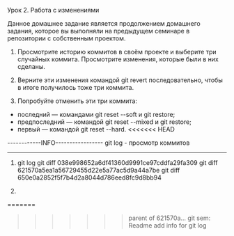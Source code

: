 Урок 2. Работа с изменениями

Данное домашнее задание является продолжением домашнего задания, которое вы выполняли на предыдущем семинаре в репозитории с собственным проектом.

1. Просмотрите историю коммитов в своём проекте и выберите три случайных коммита. Просмотрите изменения, которые были в них сделаны.

2. Верните эти изменения командой git revert последовательно, чтобы в итоге получилось тоже три коммита.

3. Попробуйте отменить эти три коммита:
* последний — командами git reset --soft и git restore;
* предпоследний — командой git reset --mixed и git restore;
* первый — командой git reset --hard.
<<<<<<< HEAD

------------INFO-----------------
git log - просмотр коммитов


----------------------------------

1) git log
   git diff 038e998652a6df41360d9991ce97cddfa29fa309
   git diff 621570a5ea1a56729455d22e5a77ac5d9a44a7be
   git diff 650e0a2852f5f7b4d2a8044d786eed8fc9d8bb94

2) 
=======
>>>>>>> parent of 621570a... git sem: Readme add  info for git log
